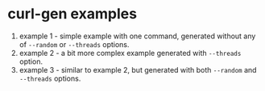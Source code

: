 # curl-gen examples

1. example 1 - simple example with one command, generated without any of `--random` or `--threads` options.
2. example 2 - a bit more complex example generated with `--threads` option.
3. example 3 - similar to example 2, but generated with both `--random` and `--threads` options.
